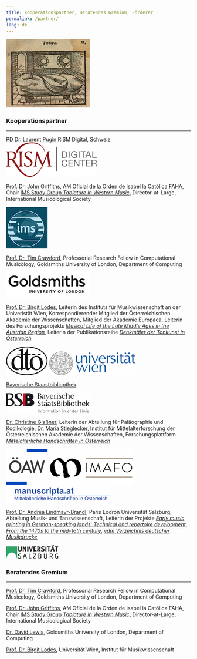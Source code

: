 ```yaml
---
title: Kooperationspartner, Beratendes Gremium, Förderer  
permalink: /partner/
lang: de
---
```

![](/assets/img/Foedera.png "© Bayerische Staatsbibliothek](http://mdz-nbn-resolving.de/urn:nbn:de:bvb:12-bsb10206910-6), Andrea Alciato, Emblematum liber, ed. Christianus Wechelus, Paris 1542, S. 20-21. Nach D-Mbs Res. L.eleg. m.35.")

### Kooperationspartner
---
[PD Dr. Laurent Pugin](https://rism.digital/organization/contact.html) RISM Digital, Schweiz  
<img class="left blend" src="/assets/img/RISM.png" title="RISM Digital, Schweiz"/>  

[Prof. Dr. John Griffiths](https://findanexpert.unimelb.edu.au/profile/16194-john-griffiths), AM Oficial de la Orden de Isabel la Católica FAHA, Chair [IMS Study Group _Tablature in Western Music_](https://www.musicology.org/networks/sg/tablature), Director-at-Large, International Musicological Society

<img class="left blend" src="/assets/img/IMS_3.png"/>

[Prof. Dr. Tim Crawford](https://www.gold.ac.uk/computing/people/t-crawford/), Professorial Research Fellow in Computational Musicology, Goldsmiths University of London, Department of Computing  
<img class="left blend" src="/assets/img/Goldsmiths_2.png"/>

[Prof. Dr. Birgit Lodes](https://musikwissenschaft.univie.ac.at/ueber-uns/team/lodes/), Leiterin des Instituts für Musikwissenschaft an der Univeristät Wien, Korrespondierender Mitglied der Österreichischen Akademie der Wissenschaften, Mitglied der Akademie Europaea, Leiterin des Forschungsprojekts [_Musical Life of the Late Middle Ages in the Austrian Region_](https://musical-life.net), Leiterin der Publikationsreihe  [_Denkmäler der Tonkunst in Österreich_](http://www.dtoe.at)

<img class="left blend" src="/assets/img/OeDT_2.png"/> <img class="left blend" src="/assets/img/uni_logo_2.jpg"/>

[Bayerische Staastbibliopthek](https://www.bsb-muenchen.de/sammlungen/musik/)  

<img class="left blend" src="/assets/img/BSB-Logo_Claim-deutsch_3.jpg"/>  

[Dr. Christine Glaßner](https://www.oeaw.ac.at/imafo/forschung/schrift-buchwesen/mitarbeiterinnen/christine-glassner), Leiterin der Abteilung für Paläographie und Kodikologie, [Dr. Maria Stieglecker](https://www.oeaw.ac.at/imafo/forschung/schrift-buchwesen/mitarbeiterinnen/maria-stieglecker), Institut für Mittelalterforschung der Österreichischen Akademie der Wissenschaften, Forschungsplattform [_Mittelalterliche Handschriften in Österreich_](https://manuscripta.at/team.php)  

<img class="left blend" src="/assets/img/OeAW_2.png"/> <img class="left blend" src="/assets/img/imafo_logo_kurz_HP_var01b_96_230_v2.png"/> 
<img class="left blend" src="/assets/img/Manuscripta.png"/>

[Prof. Dr. Andrea Lindmayr-Brandl](https://www.plus.ac.at/kunst-musik-und-tanzwissenschaft/abteilung-musik-und-tanzwissenschaft/die-abteilung/personen/wissenschaftliches-personal/andrea-lindmayr-brandl-univ-prof-dr-mag-art/), Paris Lodron Universität Salzburg, Abteilung Musik- und Tanzwissenschaft, Leiterin der Projekte [_Early music printing in German-speaking lands: Technical and repertoire development_](http://vdm-sbg.eu/db/music_prints.php), [_From the 1470s to the mid-16th century_](http://vdm-sbg.eu/db/music_prints.php), [_vdm Verzeichnis deutscher Musikdrucke_](http://vdm-sbg.eu/db/music_prints.php)

<img class="left blend" src="/assets/img/uni-sbg.GIF"/>

###  Beratendes Gremium
---
 [Prof. Dr. Tim Crawford](https://www.gold.ac.uk/computing/people/t-crawford/), Professorial Research Fellow in Computational Musicology, Goldsmiths University of London, Department of Computing    

 [Prof. Dr. John Griffiths](https://www.lavihuela.com/), AM Oficial de la Orden de Isabel la Católica FAHA, Chair [IMS Study Group _Tablature in Western Music_](https://www.musicology.org/networks/sg/tablature), Director-at-Large, International Musicological Society  

 [Dr. David Lewis](https://eng.ox.ac.uk/people/david-lewis/), Goldsmiths University of London, Department of Computing     

 [Prof. Dr. Birgit Lodes](https://musikwissenschaft.univie.ac.at/ueber-uns/team/lodes/), Universität Wien, Institut für Musikwissenschaft
